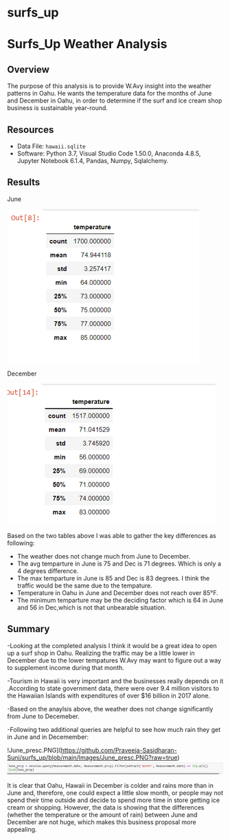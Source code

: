 # surfs_up

# Surfs_Up Weather Analysis

## Overview

The purpose of this analysis is to provide W.Avy insight into the weather patterns in Oahu. He wants the temperature data for the months of June and December in Oahu, in order to determine if the surf and ice cream shop business is sustainable year-round. 
 
## Resources 

* Data File: `hawaii.sqlite`
* Software:  Python 3.7, Visual Studio Code 1.50.0, Anaconda 4.8.5, Jupyter Notebook 6.1.4, Pandas, Numpy, Sqlalchemy. 

## Results

June

![image_June.PNG](https://github.com/Praveeja-Sasidharan-Suni/surfs_up/blob/main/Images/image_June.PNG?raw=true)

December

![image_Dec.PNG](https://github.com/Praveeja-Sasidharan-Suni/surfs_up/blob/main/Images/image_Dec.PNG?raw=true)

Based on  the two tables above I was able to gather the key differences as following:
- The weather does not change much from June to December.
- The avg temparture in June is 75 and Dec is 71 degrees. Which is only a 4 degrees difference. 
- The max temparture in June is 85 and Dec is 83 degrees. I think the traffic would be the same due to the tempature.
- Temperature in Oahu in June and December does not reach over 85°F.  
- The minimum temparture may be the deciding factor which is 64 in June and  56 in Dec,which is not that unbearable situation. 

## Summary

-Looking at the completed analysis I think it would be a great idea to open up a surf shop in Oahu. Realizing the traffic may be a little lower in December due to the 
lower tempatures W.Avy may want to figure out a way to supplement income during that month.

-Tourism in Hawaii is very important and the businesses really depends on it .According to state government data, there were over 9.4 million visitors to the Hawaiian
 Islands with expenditures of over $16 billion in 2017 alone.

-Based on the anaylsis above, the weather does not change significantly from June to Decemeber.

-Following two additional queries are helpful to see how much rain they get in June and in Decemember:

!June_presc.PNG](https://github.com/Praveeja-Sasidharan-Suni/surfs_up/blob/main/Images/June_presc.PNG?raw=true)
![Dec_presc.PNG](https://github.com/Praveeja-Sasidharan-Suni/surfs_up/blob/main/Images/Dec_presc.PNG?raw=true)

It is clear that Oahu, Hawaii in December is colder and rains more than in June and, therefore, one could expect a little slow month, or people may not spend their time 
outside and decide to spend more time in store getting ice cream or shopping. 
However, the data is showing that the differences (whether the temperature or the amount of rain) between June and December are not huge, which makes this business 
proposal more appealing. 
